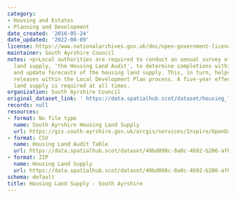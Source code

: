 ```yaml
---
category:
- Housing and Estates
- Planning and Development
date_created: '2016-05-24'
date_updated: '2022-08-09'
license: https://www.nationalarchives.gov.uk/doc/open-government-licence/version/3/
maintainer: South Ayrshire Council
notes: <p>Local authorities are required to conduct an annual survey of the housing
  land supply, 'the Housing Land Audit', to determine completions within the timeframe
  and update forecasts of the housing land supply. This, in turn, helps inform land
  releases within the Local Development Plan process. A five-year effective housing
  land supply is required at all times.                                                                                                                                                                                                                                                                                                                                                                                                                                                                                                                                                                                                                                                                                                                                                                                                                                                                                                                                                                                                                                                                                                                                                                                                                                                                                                                                                                                                                                                                                                                                                                                                                                                                                                               </p>
organization: South Ayrshire Council
original_dataset_link: ' https://data.spatialhub.scot/dataset/housing_land_supply-sa'
records: null
resources:
- format: No file type
  name: South Ayrshire Housing Land Supply
  url: https://gis.south-ayrshire.gov.uk/arcgis/services/Inspire/OpenData/MapServer/WFSServer?request=GetCapabilities&service=WFS
- format: CSV
  name: Housing Land Audit Table
  url: https://data.spatialhub.scot/dataset/40bd098c-8a0c-4b92-b206-af0d17d42ac5/resource/55a43938-017a-4306-8e90-55fbb5bd3537/download/sa_hla_table.csv
- format: ZIP
  name: Housing Land Supply
  url: https://data.spatialhub.scot/dataset/40bd098c-8a0c-4b92-b206-af0d17d42ac5/resource/e007a935-f0bc-4f59-8c8e-5d4b03d3b2c8/download/housing_land_supply.zip
schema: default
title: Housing Land Supply - South Ayrshire
---
```

